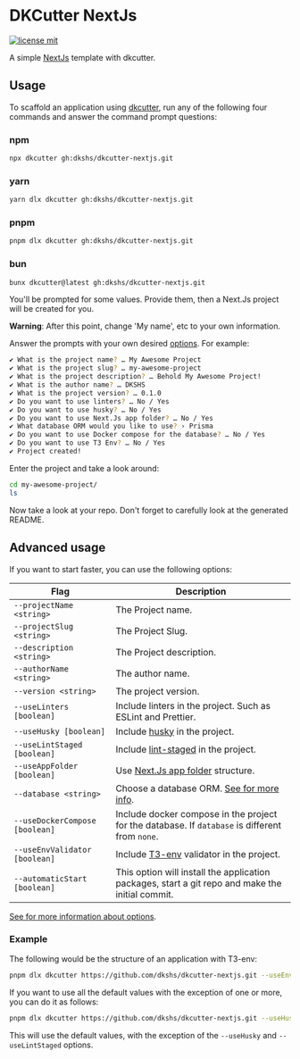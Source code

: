 # DKCutter NextJs

[![license mit](https://img.shields.io/badge/licence-MIT-56BEB8)](LICENSE)

A simple [NextJs](https://nextjs.org/) template with dkcutter.

## Usage

To scaffold an application using [dkcutter](https://github.com/dkshs/dkcutter), run any of the following four commands and answer the command prompt questions:

### npm

```bash
npx dkcutter gh:dkshs/dkcutter-nextjs.git
```

### yarn

```bash
yarn dlx dkcutter gh:dkshs/dkcutter-nextjs.git
```

### pnpm

```bash
pnpm dlx dkcutter gh:dkshs/dkcutter-nextjs.git
```

### bun

```bash
bunx dkcutter@latest gh:dkshs/dkcutter-nextjs.git
```

You'll be prompted for some values. Provide them, then a Next.Js project will be created for you.

**Warning**: After this point, change 'My name', etc to your own information.

Answer the prompts with your own desired [options][options-url]. For example:

```bash
✔ What is the project name? … My Awesome Project
✔ What is the project slug? … my-awesome-project
✔ What is the project description? … Behold My Awesome Project!
✔ What is the author name? … DKSHS
✔ What is the project version? … 0.1.0
✔ Do you want to use linters? … No / Yes
✔ Do you want to use husky? … No / Yes
✔ Do you want to use Next.Js app folder? … No / Yes
✔ What database ORM would you like to use? › Prisma
✔ Do you want to use Docker compose for the database? … No / Yes
✔ Do you want to use T3 Env? … No / Yes
✔ Project created!
```

Enter the project and take a look around:

```bash
cd my-awesome-project/
ls
```

Now take a look at your repo. Don't forget to carefully look at the generated README.

## Advanced usage

If you want to start faster, you can use the following options:

| Flag                           | Description                                                                                      |
| ------------------------------ | ------------------------------------------------------------------------------------------------ |
| `--projectName <string>`       | The Project name.                                                                                |
| `--projectSlug <string>`       | The Project Slug.                                                                                |
| `--description <string>`       | The Project description.                                                                         |
| `--authorName <string>`        | The author name.                                                                                 |
| `--version <string>`           | The project version.                                                                             |
| `--useLinters [boolean]`       | Include linters in the project. Such as ESLint and Prettier.                                     |
| `--useHusky [boolean]`         | Include [husky](https://github.com/typicode/husky) in the project.                               |
| `--useLintStaged [boolean]`    | Include [lint-staged](https://github.com/lint-staged/lint-staged) in the project.                |
| `--useAppFolder [boolean]`     | Use [Next.Js app folder](https://nextjs.org/docs/app) structure.                                 |
| `--database <string>`          | Choose a database ORM. [See for more info][options-url].                                         |
| `--useDockerCompose [boolean]` | Include docker compose in the project for the database. If `database` is different from `none`.  |
| `--useEnvValidator [boolean]`  | Include [T3-env](https://github.com/t3-oss/t3-env) validator in the project.                     |
| `--automaticStart [boolean]`   | This option will install the application packages, start a git repo and make the initial commit. |

[See for more information about options][options-url].

### Example

The following would be the structure of an application with T3-env:

```bash
pnpm dlx dkcutter https://github.com/dkshs/dkcutter-nextjs.git --useEnvValidator
```

If you want to use all the default values with the exception of one or more, you can do it as follows:

```bash
pnpm dlx dkcutter https://github.com/dkshs/dkcutter-nextjs.git --useHusky --useLintStaged -y
```

This will use the default values, with the exception of the `--useHusky` and `--useLintStaged` options.

[options-url]: ./docs/project-generation-options.md
